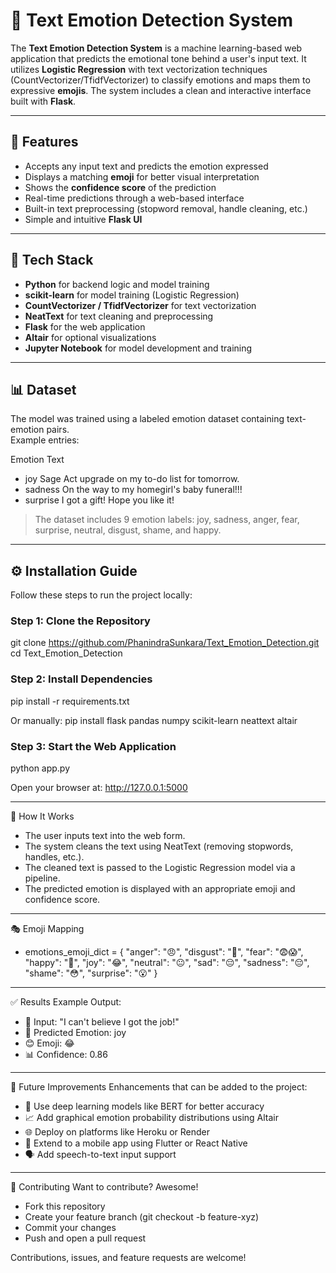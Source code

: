 # 🧠 Text Emotion Detection System

The **Text Emotion Detection System** is a machine learning-based web application that predicts the emotional tone behind a user's input text. It utilizes **Logistic Regression** with text vectorization techniques (CountVectorizer/TfidfVectorizer) to classify emotions and maps them to expressive **emojis**. The system includes a clean and interactive interface built with **Flask**.

---

## 🚀 Features

- Accepts any input text and predicts the emotion expressed
- Displays a matching **emoji** for better visual interpretation
- Shows the **confidence score** of the prediction
- Real-time predictions through a web-based interface
- Built-in text preprocessing (stopword removal, handle cleaning, etc.)
- Simple and intuitive **Flask UI**

---

## 🧰 Tech Stack

- **Python** for backend logic and model training
- **scikit-learn** for model training (Logistic Regression)
- **CountVectorizer / TfidfVectorizer** for text vectorization
- **NeatText** for text cleaning and preprocessing
- **Flask** for the web application
- **Altair** for optional visualizations
- **Jupyter Notebook** for model development and training

---

## 📊 Dataset

The model was trained using a labeled emotion dataset containing text-emotion pairs.  
Example entries:

Emotion Text

- joy Sage Act upgrade on my to-do list for tomorrow.
- sadness On the way to my homegirl's baby funeral!!!
- surprise I got a gift! Hope you like it!


> The dataset includes 9 emotion labels: joy, sadness, anger, fear, surprise, neutral, disgust, shame, and happy.

---

## ⚙️ Installation Guide

Follow these steps to run the project locally:

### Step 1: Clone the Repository
git clone https://github.com/PhanindraSunkara/Text_Emotion_Detection.git
cd Text_Emotion_Detection

### Step 2: Install Dependencies
pip install -r requirements.txt

Or manually:
pip install flask pandas numpy scikit-learn neattext altair

### Step 3: Start the Web Application
python app.py

Open your browser at: http://127.0.0.1:5000

---


🧠 How It Works
- The user inputs text into the web form.
- The system cleans the text using NeatText (removing stopwords, handles, etc.).
- The cleaned text is passed to the Logistic Regression model via a pipeline.
- The predicted emotion is displayed with an appropriate emoji and confidence score.

---

🎭 Emoji Mapping

- emotions_emoji_dict = {
    "anger": "😠", "disgust": "🤮", "fear": "😨😱", "happy": "🤗",
    "joy": "😂", "neutral": "😐", "sad": "😔", "sadness": "😔",
    "shame": "😳", "surprise": "😮"
 }

---

✅ Results
Example Output:

- 📝 Input: "I can't believe I got the job!"
- 🎯 Predicted Emotion: joy
- 😊 Emoji: 😂
- 📊 Confidence: 0.86

---

🔮 Future Improvements
Enhancements that can be added to the project:

- 🚀 Use deep learning models like BERT for better accuracy
- 📈 Add graphical emotion probability distributions using Altair
- 🌐 Deploy on platforms like Heroku or Render
- 📱 Extend to a mobile app using Flutter or React Native
- 🗣️ Add speech-to-text input support

---
🤝 Contributing
Want to contribute? Awesome!

- Fork this repository
- Create your feature branch (git checkout -b feature-xyz)
- Commit your changes
- Push and open a pull request

 Contributions, issues, and feature requests are welcome!
